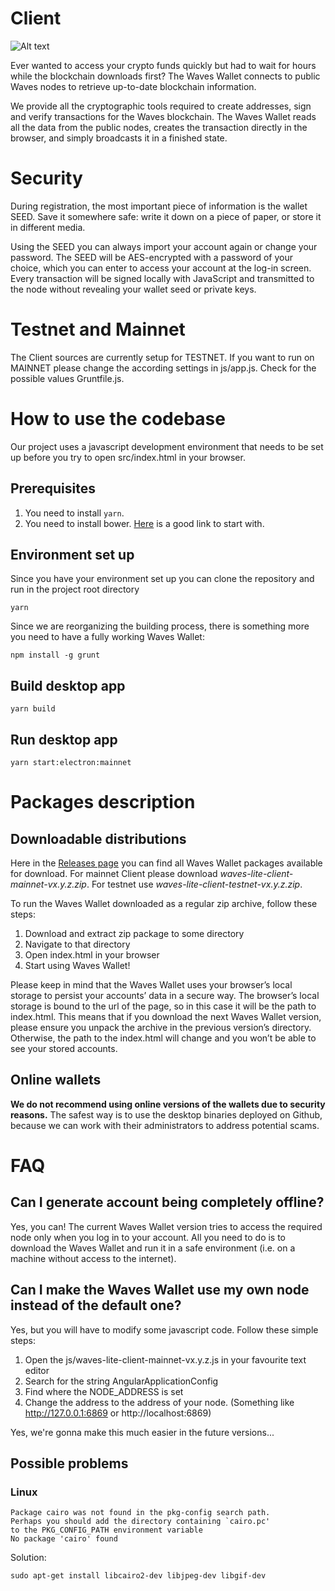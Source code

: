 # Client

![Alt text](https://pbs.twimg.com/media/CjUjPVgVAAA60Pv.jpg "Waves Wallet Screen")

Ever wanted to access your crypto funds quickly but had to wait for hours while the blockchain downloads first?
The Waves Wallet connects to public Waves nodes to retrieve up-to-date blockchain information.

We provide all the cryptographic tools required to create addresses, sign and verify transactions for the Waves blockchain.
The Waves Wallet reads all the data from the public nodes, creates the transaction directly in the browser,
and simply broadcasts it in a finished state.

# Security

During registration, the most important piece of information is the wallet SEED. Save it somewhere safe:
write it down on a piece of paper, or store it in different media.


Using the SEED you can always import your account again or change your password. The SEED will be AES-encrypted
with a password of your choice, which you can enter to access your account at the log-in screen.
Every transaction will be signed locally with JavaScript and transmitted to the node without revealing your wallet seed or private keys.

# Testnet and Mainnet

The Client sources are currently setup for TESTNET.
If you want to run on MAINNET please change the according settings in js/app.js. Check for the possible values Gruntfile.js.

# How to use the codebase

Our project uses a javascript development environment that needs to be set up before you try to open src/index.html in your browser.

## Prerequisites

1. You need to install `yarn`.
2. You need to install bower. [Here](https://bower.io/) is a good link to start with.

## Environment set up

Since you have your environment set up you can clone the repository and run in the project root directory
```
yarn
```
Since we are reorganizing the building process, there is something more you need to have a fully working Waves Wallet:
```
npm install -g grunt
```

## Build desktop app
```
yarn build
```

## Run desktop app

```
yarn start:electron:mainnet

```

# Packages description

## Downloadable distributions

Here in the [Releases page](https://github.com/waves-wallet/wallet/releases) you can find all Waves Wallet packages available for download.
For mainnet Client please download *waves-lite-client-mainnet-vx.y.z.zip*.
For testnet use *waves-lite-client-testnet-vx.y.z.zip*.

To run the Waves Wallet downloaded as a regular zip archive, follow these steps:
1. Download and extract zip package to some directory
2. Navigate to that directory
3. Open index.html in your browser
4. Start using Waves Wallet!

Please keep in mind that the Waves Wallet uses your browser’s local storage to persist your accounts’ data in a secure way.
The browser’s local storage is bound to the url of the page, so in this case it will be the path to index.html.
This means that if you download the next Waves Wallet version, please ensure you unpack the archive in the previous version’s directory.
Otherwise, the path to the index.html will change and you won’t be able to see your stored accounts.


## Online wallets

**We do not recommend using online versions of the wallets due to security reasons.**
The safest way is to use the desktop binaries deployed on Github, because we can work with their administrators to address potential scams.

# FAQ
## Can I generate account being completely offline?

Yes, you can! The current Waves Wallet version tries to access the required node only when you log in to your account.
All you need to do is to download the Waves Wallet and run it in a safe environment (i.e. on a machine without access to the internet).

## Can I make the Waves Wallet use my own node instead of the default one?

Yes, but you will have to modify some javascript code. Follow these simple steps:
1. Open the js/waves-lite-client-mainnet-vx.y.z.js in your favourite text editor
2. Search for the string AngularApplicationConfig
3. Find where the NODE_ADDRESS is set
4. Change the address to the address of your node. (Something like http://127.0.0.1:6869 or http://localhost:6869)

Yes, we're gonna make this much easier in the future versions...

## Possible problems
### Linux
```
Package cairo was not found in the pkg-config search path.
Perhaps you should add the directory containing `cairo.pc'
to the PKG_CONFIG_PATH environment variable
No package 'cairo' found
```
Solution:
```
sudo apt-get install libcairo2-dev libjpeg-dev libgif-dev
```
